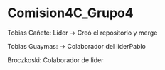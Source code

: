 # Comision4C_Grupo4

Tobias Cañete: Lider -> Creó el repositorio y merge

Tobias Guaymas: -> Colaborador del liderPablo

Broczkoski: Colaborador de lider 
